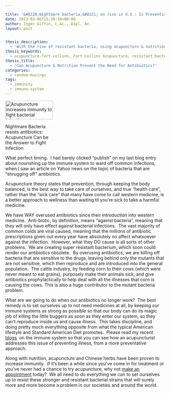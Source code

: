 ```yaml
---

title: '&#8220;Nightmare bacteria,&#8221; on rise in U.S.: Is Prevention via Acupuncture &#038; Nutrition a Better Approach to Health Care?'
date: 2013-03-06T15:30:50+00:00
author: Inger Giffin, L.Ac., Dipl. Ac.
layout: post


thesis_description:
  - 'With the rise of resistant bacteria, using acupuncture & nutrition to prevent infections is more important than ever.   '
thesis_keywords:
  - acupuncture-fort-collins, Fort Collins Acupuncture, resistant bacteria
thesis_title:
  - 'Can Acupuncture & Nutrition Prevent the Need for Antibiotics?'
categories:
  - random-musings
tags:
  - immunity
  - immune-system
---
```

<div id="attachment_1426" style="width: 160px" class="wp-caption alignleft">
  <a href="http://www.wisdomwaysacupuncture.com/wp-content/uploads/2013/03/baceria-acupuncturist.jpg"><img class="size-thumbnail wp-image-1426" title="bacteria acupuncturist" src="http://www.wisdomwaysacupuncture.com/wp-content/uploads/2013/03/baceria-acupuncturist-150x59.jpg" alt="Acupuncture increases immunity to fight bacterial infection" width="150" height="59" srcset="http://www.wisdomwaysacupuncture.com/wp-content/uploads/2013/03/baceria-acupuncturist-150x59.jpg 150w, http://www.wisdomwaysacupuncture.com/wp-content/uploads/2013/03/baceria-acupuncturist-300x118.jpg 300w, http://www.wisdomwaysacupuncture.com/wp-content/uploads/2013/03/baceria-acupuncturist.jpg 635w" sizes="(max-width: 150px) 100vw, 150px" /></a>
  
  <p class="wp-caption-text">
    Nightmare Bacteria resists antibiotics: Acupuncture Can be the Answer to Fight Infection
  </p>
</div>

What perfect timing.  I had barely clicked &#8220;publish&#8221; on my last blog entry about nourishing up the immune system to ward off common infections, when I saw an article on Yahoo news on the topic of bacteria that are &#8220;shrugging off&#8221; antibiotics.

Acupuncture theory states that prevention, through keeping the body balanced, is the best way to take care of ourselves, and true &#8220;health care&#8221;, rather than the &#8220;sick care&#8221; that many have come to call western medicine, is a better approach to wellness than waiting til you&#8217;re sick to take a harmful medicine.

We have WAY overused antibiotics since their introduction into western medicine.  Anti-biotic, by definition, means &#8220;against bacteria&#8221;, meaning that they will only have effect against bacterial infections.  The vast majority of common colds are viral caused, meaning that the millions of antibiotic prescriptions given out every year have absolutely no affect whatsoever against the infection.  However, what they DO cause is all sorts of other problems.  We are creating super resistant bacterium, which soon could render our antibiotics obsolete.  By overusing antibiotics, we are killing off bacteria that are sensitive to the drugs, leaving behind only the mutants that are not sensitive, which then reproduce and are introduced into the general population.  The cattle industry, by feeding corn to their cows (which were never meant to eat grains), purposely make their animals sick, and give antibiotics prophylactically to help deal with all the illnesses that corn is causing the cows. This is also a huge contributor to the mutant bacteria problem.

What are we going to do when our antibiotics no longer work?  The best remedy is to set ourselves up to not need medicines at all, by keeping our immune systems as strong as possible so that our body can do its magic job of killing the little buggers as soon as they enter our system, so they can&#8217;t reproduce inside us and cause illness.  This takes discipline, and doing pretty much everything opposite from what the typical American lifestyle and Standard American Diet promotes.  Please read my recent <a title="acupuncture for immunity" href="http://www.wisdomwaysacupuncture.com/2013/02/13/1408/" target="_blank" rel="noopener">blogs</a>  on the immune system so that you can see how an acupuncturist addresses this issue of preventing illness, from a more preventative approach.

Along with nutrition, acupuncture and Chinese herbs have been proven to increase immunity.  If it&#8217;s been a while since you&#8217;ve come in for treatment or you&#8217;ve never had a chance to try acupuncture, why not [make an appointment](http://www.wisdomwaysacupuncture.com/acupuncture-appointment-scheduling/) today?  We all need to do everything we can to set ourselves up to resist these stronger and resistant bacterial strains that will surely more and more become a problem in our societies and around the world.